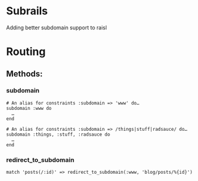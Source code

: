 # Subrails

  Adding better subdomain support to raisl


# Routing

## Methods:

### subdomain

    # An alias for constraints :subdomain => 'www' do…
    subdomain :www do
      …
    end

    # An alias for constraints :subdomain => /things|stuff|radsauce/ do…
    subdomain :things, :stuff, :radsauce do
      …
    end


### redirect\_to_subdomain


    match 'posts(/:id)' => redirect_to_subdomain(:www, 'blog/posts/%{id}')
